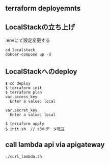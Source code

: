 ## terraform deployemnts


## LocalStackの立ち上げ
.envにて設定変更する
```
cd localstack
dokcer-compose up -d

```

## LocalStackへのdeploy
```
$ cd deploy
$ terraform init
$ terraform plan
var.access_key
  Enter a value: local

var.secret_key
  Enter a value: local

$ terraform apply
$ init.sh  // s3のデータ転送
```


## call lambda api via apigateway
```
./curl_lambda.sh
```

